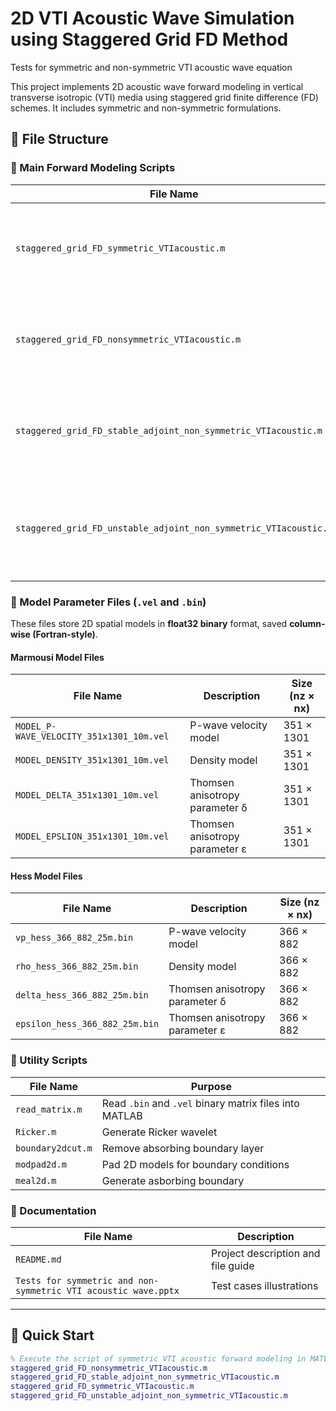 # 2D VTI Acoustic Wave Simulation using Staggered Grid FD Method
Tests for symmetric and non-symmetric VTI acoustic wave equation

This project implements 2D acoustic wave forward modeling in vertical transverse isotropic (VTI) media using staggered grid finite difference (FD) schemes. It includes symmetric and non-symmetric formulations.

## 📁 File Structure

### 🔧 Main Forward Modeling Scripts

| File Name                                                          | Description                                                       |
|--------------------------------------------------------------------|-------------------------------------------------------------------|
| `staggered_grid_FD_symmetric_VTIacoustic.m`                        | Main script for symmetric VTI acoustic wave equation              |
| `staggered_grid_FD_nonsymmetric_VTIacoustic.m`                     | Main script for non-symmetric VTI acoustic wave equation          |
| `staggered_grid_FD_stable_adjoint_non_symmetric_VTIacoustic.m`     | Main script for stable adjoint of non-symmetric VTI equation      |
| `staggered_grid_FD_unstable_adjoint_non_symmetric_VTIacoustic.m`   | Main script for *unstable* adjoint of non-symmetric VTI equation  |

### 📐 Model Parameter Files (`.vel` and `.bin`)

These files store 2D spatial models in **float32 binary** format, saved **column-wise (Fortran-style)**.

#### Marmousi Model Files

| File Name                                  | Description                        | Size (nz × nx) |
|-------------------------------------------|------------------------------------|----------------|
| `MODEL_P-WAVE_VELOCITY_351x1301_10m.vel`  | P-wave velocity model              | 351 × 1301     |
| `MODEL_DENSITY_351x1301_10m.vel`          | Density model                      | 351 × 1301     |
| `MODEL_DELTA_351x1301_10m.vel`            | Thomsen anisotropy parameter δ     | 351 × 1301     |
| `MODEL_EPSLION_351x1301_10m.vel`          | Thomsen anisotropy parameter ε     | 351 × 1301     |

#### Hess Model Files

| File Name                       | Description                     | Size (nz × nx) |
|--------------------------------|----------------------------------|----------------|
| `vp_hess_366_882_25m.bin`      | P-wave velocity model            | 366 × 882      |
| `rho_hess_366_882_25m.bin`     | Density model                    | 366 × 882      |
| `delta_hess_366_882_25m.bin`   | Thomsen anisotropy parameter δ   | 366 × 882      |
| `epsilon_hess_366_882_25m.bin` | Thomsen anisotropy parameter ε   | 366 × 882      |

### 📂 Utility Scripts

| File Name         | Purpose                                                      |
|-------------------|--------------------------------------------------------------|
| `read_matrix.m`   | Read `.bin` and `.vel` binary matrix files into MATLAB       |
| `Ricker.m`        | Generate Ricker wavelet                                      |
| `boundary2dcut.m` | Remove absorbing boundary layer                              |
| `modpad2d.m`      | Pad 2D models for boundary conditions                        |
| `meal2d.m`        | Generate asborbing boundary                                  |

### 📄 Documentation

| File Name                                       | Description                           |
|------------------------------------------------|---------------------------------------|
| `README.md`                                    | Project description and file guide    |
| `Tests for symmetric and non-symmetric VTI acoustic wave.pptx` | Test cases illustrations |

---

## 🚀 Quick Start

```matlab
% Execute the script of symmetric VTI acoustic forward modeling in MATLAB
staggered_grid_FD_nonsymmetric_VTIacoustic.m
staggered_grid_FD_stable_adjoint_non_symmetric_VTIacoustic.m
staggered_grid_FD_symmetric_VTIacoustic.m
staggered_grid_FD_unstable_adjoint_non_symmetric_VTIacoustic.m




